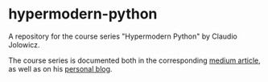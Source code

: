 # hypermodern-python
A repository for the course series "Hypermodern Python" by Claudio Jolowicz.

The course series is documented both in the corresponding [medium article](https://medium.com/@cjolowicz/hypermodern-python-d44485d9d769), as well as on his [personal blog](https://cjolowicz.github.io/posts/).
